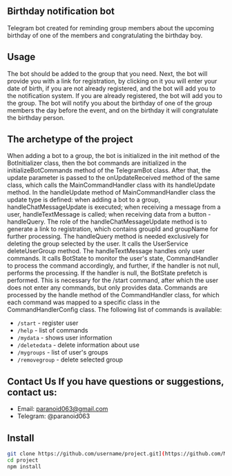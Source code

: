 ## Birthday notification bot 
Telegram bot created for reminding group members about the upcoming birthday of one of the members and congratulating the birthday boy. 

## Usage
The bot should be added to the group that you need. Next, the bot will provide you with a link for registration, 
by clicking on it you will enter your date of birth, if you are not already registered, and the bot will add you to the notification system. 
If you are already registered, the bot will add you to the group.
The bot will notify you about the birthday of one of the group members the day before the event, and on the birthday it will congratulate the birthday person.

## The archetype of the project
  When adding a bot to a group, the bot is initialized in the init method of the BotInitializer class, then the bot commands are initialized in the initializeBotCommands method of the TelegramBot class. 
 After that, the update parameter is passed to the onUpdateReceived method of the same class, which calls the MainCommandHandler class with its handleUpdate method. 
 In the handleUpdate method of MainCommandHandler class the update type is defined: when adding a bot to a group, handleChatMessageUpdate is executed; 
 when receiving a message from a user, handleTextMessage is called; when receiving data from a button - handleQuery. 
  The role of the handleChatMessageUpdate method is to generate a link to registration, which contains groupId and groupName for further processing. 
  The handleQuery method is needed exclusively for deleting the group selected by the user. It calls the UserService deleteUserGroup method. 
  The handleTextMessage handles only user commands. It calls BotState to monitor the user's state, CommandHandler to process the command accordingly, and further, if the handler is not null, performs the processing. 
If the handler is null, the BotState prefetch is performed. This is necessary for the /start command, after which the user does not enter any commands, but only provides data. 
 Commands are processed by the handle method of the CommandHandler class, for which each command was mapped to a specific class in the CommandHandlerConfig class.
The following list of commands is available: 
- `/start` - register user
- `/help` - list of commands
- `/mydata` - shows user information
- `/deletedata` - delete information about use
- `/mygroups` - list of user's groups
- `/removegroup` - delete selected group

## Contact Us If you have questions or suggestions, contact us: 
- Email: paranoid063@gmail.com 
- Telegram: @paranoid063

## Install 
```bash
git clone https://github.com/username/project.git](https://github.com/Maksym-Tokariev/Birthday-Notification-Bot.git
cd project
npm install
